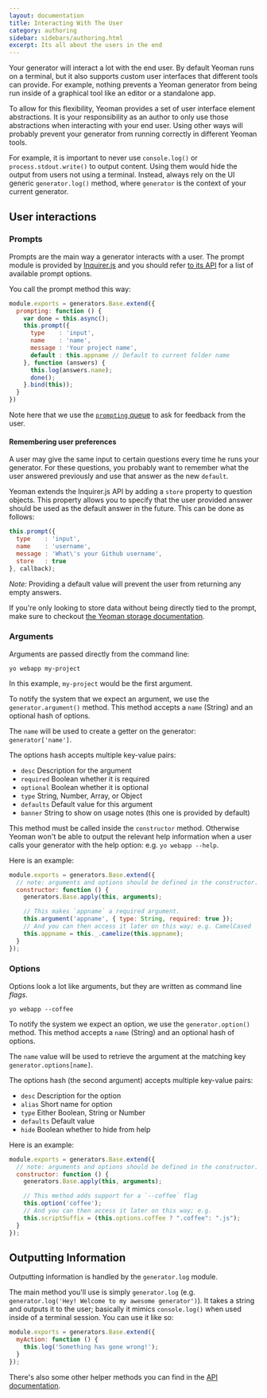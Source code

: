 ```yaml
---
layout: documentation
title: Interacting With The User
category: authoring
sidebar: sidebars/authoring.html
excerpt: Its all about the users in the end
---
```


Your generator will interact a lot with the end user. By default Yeoman runs on a terminal, but it also supports custom user interfaces that different tools can provide. For example, nothing prevents a Yeoman generator from being run inside of a graphical tool like an editor or a standalone app.

To allow for this flexibility, Yeoman provides a set of user interface element abstractions. It is your responsibility as an author to only use those abstractions when interacting with your end user. Using other ways will probably prevent your generator from running correctly in different Yeoman tools.

For example, it is important to never use `console.log()` or `process.stdout.write()` to output content. Using them would hide the output from users not using a terminal. Instead, always rely on the UI generic `generator.log()` method, where `generator` is the context of your current generator.

## User interactions

### Prompts

Prompts are the main way a generator interacts with a user. The prompt module is provided by [Inquirer.js](https://github.com/SBoudrias/Inquirer.js) and you should refer [to its API](https://github.com/SBoudrias/Inquirer.js) for a list of available prompt options.

You call the prompt method this way:

```js
module.exports = generators.Base.extend({
  prompting: function () {
    var done = this.async();
    this.prompt({
      type    : 'input',
      name    : 'name',
      message : 'Your project name',
      default : this.appname // Default to current folder name
    }, function (answers) {
      this.log(answers.name);
      done();
    }.bind(this));
  }
})
```

Note here that we use the [`prompting` queue](/authoring/running-context.html) to ask for feedback from the user.

#### Remembering user preferences

A user may give the same input to certain questions every time he runs your generator. For these questions, you probably want to remember what the user answered previously and use that answer as the new `default`.

Yeoman extends the Inquirer.js API by adding a `store` property to question objects. This property allows you to specify that the user provided answer should be used as the default answer in the future. This can be done as follows:

```js
this.prompt({
  type    : 'input',
  name    : 'username',
  message : 'What\'s your Github username',
  store   : true
}, callback);
```

_Note:_ Providing a default value will prevent the user from returning any empty answers.

If you're only looking to store data without being directly tied to the prompt, make sure to checkout [the Yeoman storage documentation](/authoring/storage.html).

### Arguments

Arguments are passed directly from the command line:

```
yo webapp my-project
```

In this example, `my-project` would be the first argument.

To notify the system that we expect an argument, we use the `generator.argument()` method. This method accepts a `name` (String) and an optional hash of options.

The `name` will be used to create a getter on the generator: `generator['name']`.

The options hash accepts multiple key-value pairs:

- `desc` Description for the argument
- `required` Boolean whether it is required
- `optional` Boolean whether it is optional
- `type` String, Number, Array, or Object
- `defaults` Default value for this argument
- `banner` String to show on usage notes (this one is provided by default)

This method must be called inside the `constructor` method. Otherwise Yeoman won't be able to output the relevant help information when a user calls your generator with the help option: e.g. `yo webapp --help`.

Here is an example:

```js
module.exports = generators.Base.extend({
  // note: arguments and options should be defined in the constructor.
  constructor: function () {
    generators.Base.apply(this, arguments);

    // This makes `appname` a required argument.
    this.argument('appname', { type: String, required: true });
    // And you can then access it later on this way; e.g. CamelCased
    this.appname = this._.camelize(this.appname);
  }
});
```

### Options

Options look a lot like arguments, but they are written as command line _flags_.

```
yo webapp --coffee
```

To notify the system we expect an option, we use the `generator.option()` method. This method accepts a `name` (String) and an optional hash of options.

The `name` value will be used to retrieve the argument at the matching key `generator.options[name]`.

The options hash (the second argument) accepts multiple key-value pairs:

- `desc` Description for the option
- `alias` Short name for option
- `type` Either Boolean, String or Number
- `defaults` Default value
- `hide` Boolean whether to hide from help

Here is an example:

```js
module.exports = generators.Base.extend({
  // note: arguments and options should be defined in the constructor.
  constructor: function () {
    generators.Base.apply(this, arguments);

    // This method adds support for a `--coffee` flag
    this.option('coffee');
    // And you can then access it later on this way; e.g.
    this.scriptSuffix = (this.options.coffee ? ".coffee": ".js");
  }
});
```

## Outputting Information

Outputting information is handled by the `generator.log` module.

The main method you'll use is simply `generator.log` (e.g. `generator.log('Hey! Welcome to my awesome generator')`). It takes a string and outputs it to the user; basically it mimics `console.log()` when used inside of a terminal session. You can use it like so:

```js
module.exports = generators.Base.extend({
  myAction: function () {
    this.log('Something has gone wrong!');
  }
});
```

There's also some other helper methods you can find in the [API documentation](http://yeoman.github.io/generator/TerminalAdapter.html).
